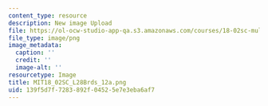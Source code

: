 ```yaml
---
content_type: resource
description: New image Upload
file: https://ol-ocw-studio-app-qa.s3.amazonaws.com/courses/18-02sc-multivariable-calculus-fall-2010/139f5d7f7283892f04525e7e3eba6af7_MIT18_02SC_L28Brds_12a.png
file_type: image/png
image_metadata:
  caption: ''
  credit: ''
  image-alt: ''
resourcetype: Image
title: MIT18_02SC_L28Brds_12a.png
uid: 139f5d7f-7283-892f-0452-5e7e3eba6af7
---
```

